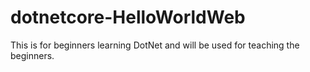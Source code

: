 # dotnetcore-HelloWorldWeb
This is for beginners learning DotNet and will be used for teaching the beginners. 
